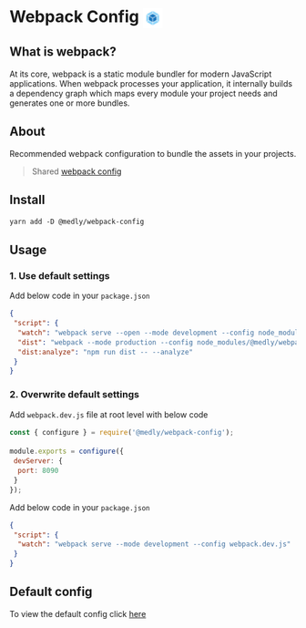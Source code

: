 # Webpack Config <img style="vertical-align: middle" height="35" src="https://raw.githubusercontent.com/github/explore/80688e429a7d4ef2fca1e82350fe8e3517d3494d/topics/webpack/webpack.png">

## What is webpack?

At its core, webpack is a static module bundler for modern JavaScript applications. When webpack processes your application, it internally builds a dependency graph which maps every module your project needs and generates one or more bundles.

## About

Recommended webpack configuration to bundle the assets in your projects.

> Shared [webpack config](https://webpack.js.org/configuration/)

## Install

```shell
yarn add -D @medly/webpack-config
```

## Usage

### 1. Use default settings

Add below code in your `package.json`

```json
{
 "script": {
  "watch": "webpack serve --open --mode development --config node_modules/@medly/webpack-config",
  "dist": "webpack --mode production --config node_modules/@medly/webpack-config",
  "dist:analyze": "npm run dist -- --analyze"
 }
}
```

### 2. Overwrite default settings

Add `webpack.dev.js` file at root level with below code

```js
const { configure } = require('@medly/webpack-config');

module.exports = configure({
 devServer: {
  port: 8090
 }
});
```

Add below code in your `package.json`

```json
{
 "script": {
  "watch": "webpack serve --mode development --config webpack.dev.js"
 }
}
```

## Default config

To view the default config click [here](index.js)
